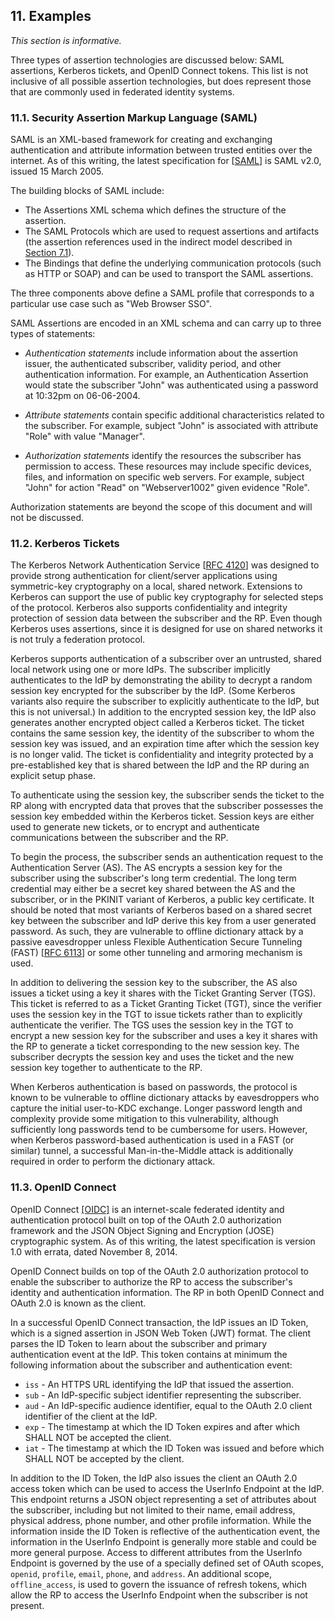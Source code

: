 <div class="breaker"></div>
<a name="examples"></a>

## 11. Examples

*This section is informative.*

Three types of assertion technologies are discussed below: SAML assertions, Kerberos tickets, and OpenID Connect tokens. This list is not inclusive of all possible assertion technologies, but does represent those that are commonly used in federated identity systems.

### 11.1. Security Assertion Markup Language (SAML)

SAML is an XML-based framework for creating and exchanging authentication and attribute information between trusted entities over the internet. As of this writing, the latest specification for \[[SAML](#SAML)\] is SAML v2.0, issued 15 March 2005.

The building blocks of SAML include:

- The Assertions XML schema which defines the structure of the assertion.
- The SAML Protocols which are used to request assertions and artifacts (the assertion references used in the indirect model described in [Section 7.1](#back-channel)).
- The Bindings that define the underlying communication protocols (such as HTTP or SOAP) and can be used to transport the SAML assertions. 

The three components above define a SAML profile that corresponds to a particular use case such as "Web Browser SSO".

SAML Assertions are encoded in an XML schema and can carry up to three types of statements:

-   *Authentication statements* include information about the
    assertion issuer, the authenticated subscriber, validity period, and
    other authentication information. For example, an Authentication
    Assertion would state the subscriber "John" was authenticated using a
    password at 10:32pm on 06-06-2004.

-   *Attribute statements* contain specific additional characteristics
    related to the subscriber. For example, subject "John" is associated
    with attribute "Role" with value "Manager".

-   *Authorization statements* identify the resources the subscriber
    has permission to access. These resources may include specific
    devices, files, and information on specific web servers. For
    example, subject "John" for action "Read" on "Webserver1002" given
    evidence "Role".

Authorization statements are beyond the scope of this document and will not be discussed.

### 11.2. Kerberos Tickets <a name="kerberos"></a>

The Kerberos Network Authentication Service \[[RFC 4120](#RFC4120)\] was designed to provide strong authentication for client/server applications using symmetric-key cryptography on a local, shared network. Extensions to Kerberos can support the use of public key cryptography for selected steps of the protocol. Kerberos also supports confidentiality and integrity protection of session data between the subscriber and the RP. Even though Kerberos uses assertions, since it is designed for use on shared networks it is not truly a federation protocol. 

Kerberos supports authentication of a subscriber over an untrusted, shared local network using one or more IdPs. The subscriber implicitly authenticates to the IdP by demonstrating the ability to decrypt a random session key encrypted for the subscriber by the IdP. (Some Kerberos variants also require the subscriber to explicitly authenticate to the IdP, but this is not universal.) In addition to the encrypted session key, the IdP also generates another encrypted object called a Kerberos ticket. The ticket contains the same session key, the identity of the subscriber to whom the session key was issued, and an expiration time after which the session key is no longer valid. The ticket is confidentiality and integrity protected by a pre-established key that is shared between the IdP and the RP during an explicit setup phase.

To authenticate using the session key, the subscriber sends the ticket to the RP along with encrypted data that proves that the subscriber possesses the session key embedded within the Kerberos ticket. Session keys are either used to generate new tickets, or to encrypt and authenticate communications between the subscriber and the RP.

To begin the process, the subscriber sends an authentication request to
the Authentication Server (AS). The AS encrypts a session key for the
subscriber using the subscriber's long term credential. The long term
credential may either be a secret key shared between the AS and the
subscriber, or in the PKINIT variant of Kerberos, a public key
certificate. It should be noted that most variants of Kerberos based on
a shared secret key between the subscriber and IdP derive this key
from a user generated password. As such, they are vulnerable to offline
dictionary attack by a passive eavesdropper unless Flexible Authentication
Secure Tunneling (FAST) \[[RFC 6113](#RFC6113)\] or some other tunneling and
armoring mechanism is used.

In addition to delivering the session key to the subscriber, the AS also
issues a ticket using a key it shares with the Ticket Granting Server
(TGS). This ticket is referred to as a Ticket Granting Ticket (TGT),
since the verifier uses the session key in the TGT to issue tickets
rather than to explicitly authenticate the verifier. The TGS uses the
session key in the TGT to encrypt a new session key for the subscriber
and uses a key it shares with the RP to generate a ticket corresponding
to the new session key. The subscriber decrypts the session key and uses
the ticket and the new session key together to authenticate to the RP.

When Kerberos authentication is based on passwords, the protocol is known to
be vulnerable to offline dictionary attacks by eavesdroppers who capture the
initial user-to-KDC exchange. Longer password length and complexity provide
some mitigation to this vulnerability, although sufficiently long passwords
tend to be cumbersome for users.  However, when Kerberos password-based
authentication is used in a FAST (or similar) tunnel, a successful
Man-in-the-Middle attack is additionally required in order to perform the
dictionary attack.

### 11.3. OpenID Connect

OpenID Connect [[OIDC]](#OIDC) is an internet-scale federated identity and authentication protocol built on top of the OAuth 2.0 authorization framework and the JSON Object Signing and Encryption (JOSE) cryptographic system. As of this writing, the latest specification is version 1.0 with errata, dated November 8, 2014. 

OpenID Connect builds on top of the OAuth 2.0 authorization protocol to enable the subscriber to authorize the RP to access the subscriber's identity and authentication information. The RP in both OpenID Connect and OAuth 2.0 is known as the client.

In a successful OpenID Connect transaction, the IdP issues an ID Token, which is a signed assertion in JSON Web Token (JWT) format. The client parses the ID Token to learn about the subscriber and primary authentication event at the IdP. This token contains at minimum the following information about the subscriber and authentication event:

 - `iss` - An HTTPS URL identifying the IdP that issued the assertion.
 - `sub` - An IdP-specific subject identifier representing the subscriber.
 - `aud` - An IdP-specific audience identifier, equal to the OAuth 2.0 client identifier of the client at the IdP.
 - `exp` - The timestamp at which the ID Token expires and after which SHALL NOT be accepted the client.
 - `iat` - The timestamp at which the ID Token was issued and before which SHALL NOT be accepted by the client.
 
In addition to the ID Token, the IdP also issues the client an OAuth 2.0 access token which can be used to access the UserInfo Endpoint at the IdP. This endpoint returns a JSON object representing a set of attributes about the subscriber, including but not limited to their name, email address, physical address, phone number, and other profile information. While the information inside the ID Token is reflective of the authentication event, the information in the UserInfo Endpoint is generally more stable and could be more general purpose. Access to different attributes from the UserInfo Endpoint is governed by the use of a specially defined set of OAuth scopes, `openid`, `profile`, `email`, `phone`, and `address`. An additional scope, `offline_access`, is used to govern the issuance of refresh tokens, which allow the RP to access the UserInfo Endpoint when the subscriber is not present. 
